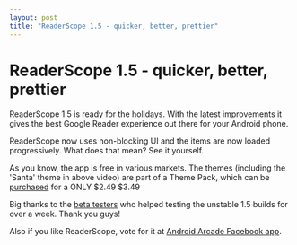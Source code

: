 ```yaml
---
layout: post
title: "ReaderScope 1.5 - quicker, better, prettier"
---
```

ReaderScope 1.5 - quicker, better, prettier
===
ReaderScope 1.5 is ready for the holidays. With the latest improvements it gives the best Google Reader experience out there for your Android phone.  
  
ReaderScope now uses non-blocking UI and the items are now loaded progressively. What does that mean? See it yourself.  

  
  
  
As you know, the app is free in various markets. The themes (including the 'Santa' theme in above video) are part of a Theme Pack, which can be [purchased][0] for a ONLY $2.49 $3.49  
  
Big thanks to the [beta testers][1] who helped testing the unstable 1.5 builds for over a week. Thank you guys!   
  
Also if you like ReaderScope, vote for it at [Android Arcade Facebook app][2].

[0]: http://market.altcanvas.com/readerscope
[1]: http://groups.google.com/group/readerscope/browse_thread/thread/4a689a99286b525
[2]: http://apps.facebook.com/androidarcade/?ReaderScope
